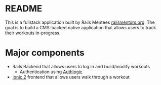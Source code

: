 # README
This is a fullstack application built by Rails Mentees [railsmentors.org](http://www.railsmentors.org).
The goal is to build a CMS-backed native application that allows users to track their workouts in-progress.

# Major components
- Rails Backend that allows users to log in and build/modify workouts
   - Authentication using [Authlogic](https://github.com/binarylogic/authlogic)
- [Ionic 2](http://ionicframework.com/) frontend that allows users walk through a workout

